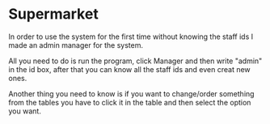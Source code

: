 # Supermarket
In order to use the system for the first time without knowing the staff ids I made an admin manager for the system.

All you need to do is run the program, click Manager and then write "admin" in the id box, after that you can know all the staff ids and even creat new ones.

Another thing you need to know is if you want to change/order something from the tables you have to click it in the table and then select the option you want.

